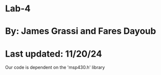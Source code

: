 # Lab-4
# By: James Grassi and Fares Dayoub
# Last updated: 11/20/24
Our code is dependent on the 'msp430.h' library
